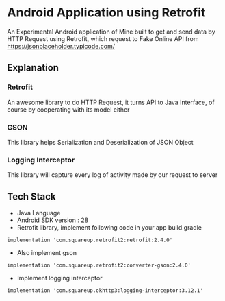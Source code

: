 # Android Application using Retrofit
An Experimental Android application of Mine built to get and send data by HTTP Request using Retrofit, which request to Fake Online API from https://jsonplaceholder.typicode.com/

## Explanation
### Retrofit
An awesome library to do HTTP Request, it turns API to Java Interface, of course by cooperating with its model either

### GSON
This library helps Serialization and Deserialization of JSON Object

### Logging Interceptor
This library will capture every log of activity made by our request to server

## Tech Stack
- Java Language
- Android SDK version : 28
- Retrofit library, implement following code in your app build.gradle
```
implementation 'com.squareup.retrofit2:retrofit:2.4.0'
```
- Also implement gson
```
implementation 'com.squareup.retrofit2:converter-gson:2.4.0'
```
- Implement logging interceptor
```
implementation 'com.squareup.okhttp3:logging-interceptor:3.12.1'
```
